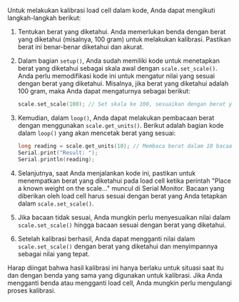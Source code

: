 Untuk melakukan kalibrasi load cell dalam kode, Anda dapat mengikuti langkah-langkah berikut:

1. Tentukan berat yang diketahui. Anda memerlukan benda dengan berat yang diketahui (misalnya, 100 gram) untuk melakukan kalibrasi. Pastikan berat ini benar-benar diketahui dan akurat.

2. Dalam bagian `setup()`, Anda sudah memiliki kode untuk menetapkan berat yang diketahui sebagai skala awal dengan `scale.set_scale()`. Anda perlu memodifikasi kode ini untuk mengatur nilai yang sesuai dengan berat yang diketahui. Misalnya, jika berat yang diketahui adalah 100 gram, maka Anda dapat mengaturnya sebagai berikut:

   ```cpp
   scale.set_scale(100); // Set skala ke 100, sesuaikan dengan berat yang diketahui.
   ```

3. Kemudian, dalam `loop()`, Anda dapat melakukan pembacaan berat dengan menggunakan `scale.get_units()`. Berikut adalah bagian kode dalam `loop()` yang akan mencetak berat yang sesuai:

   ```cpp
   long reading = scale.get_units(10); // Membaca berat dalam 10 bacaan
   Serial.print("Result: ");
   Serial.println(reading);
   ```

4. Selanjutnya, saat Anda menjalankan kode ini, pastikan untuk menempatkan berat yang diketahui pada load cell ketika perintah "Place a known weight on the scale..." muncul di Serial Monitor. Bacaan yang diberikan oleh load cell harus sesuai dengan berat yang Anda tetapkan dalam `scale.set_scale()`.

5. Jika bacaan tidak sesuai, Anda mungkin perlu menyesuaikan nilai dalam `scale.set_scale()` hingga bacaan sesuai dengan berat yang diketahui.

6. Setelah kalibrasi berhasil, Anda dapat mengganti nilai dalam `scale.set_scale()` dengan berat yang diketahui dan menyimpannya sebagai nilai yang tepat.

Harap diingat bahwa hasil kalibrasi ini hanya berlaku untuk situasi saat itu dan dengan benda yang sama yang digunakan untuk kalibrasi. Jika Anda mengganti benda atau mengganti load cell, Anda mungkin perlu mengulangi proses kalibrasi.